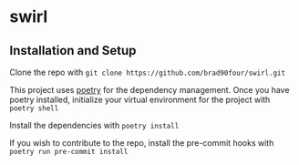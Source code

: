 # swirl

## Installation and Setup

Clone the repo with `git clone https://github.com/brad90four/swirl.git`

This project uses [poetry](https://python-poetry.org/) for the dependency management. Once you have poetry installed, initialize your virtual environment for the project with `poetry shell`

Install the dependencies with `poetry install`




If you wish to contribute to the repo, install the pre-commit hooks with `poetry run pre-commit install`
